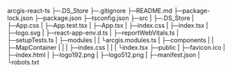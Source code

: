 arcgis-react-ts
├─.DS_Store
├─.gitignore
├─README.md
├─package-lock.json
├─package.json
├─tsconfig.json
├─src
|  ├─.DS_Store
|  ├─App.css
|  ├─App.test.tsx
|  ├─App.tsx
|  ├─index.css
|  ├─index.tsx
|  ├─logo.svg
|  ├─react-app-env.d.ts
|  ├─reportWebVitals.ts
|  ├─setupTests.ts
|  ├─modules
|  |    └arcgis.modules.ts
|  ├─components
|  |     ├─MapContainer
|  |     |      ├─index.css
|  |     |      └index.tsx
├─public
|   ├─favicon.ico
|   ├─index.html
|   ├─logo192.png
|   ├─logo512.png
|   ├─manifest.json
|   └robots.txt

